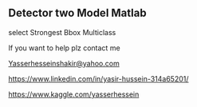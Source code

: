 ## Detector two Model Matlab 


select Strongest Bbox Multiclass



If you want to help plz contact me


Yasserhesseinshakir@yahoo.com

https://www.linkedin.com/in/yasir-hussein-314a65201/

https://www.kaggle.com/yasserhessein


